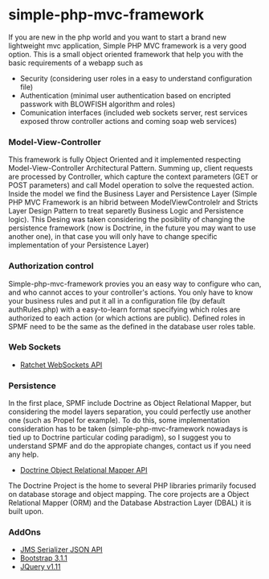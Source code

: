 simple-php-mvc-framework
========================

If you are new in the php world and you want to start a brand new lightweight mvc application, Simple PHP MVC framework is a very good option.
This is a small object oriented framework that help you with the basic requirements of a webapp such as
- Security (considering user roles in a easy to understand configuration file) 
- Authentication (minimal user authentication based on encripted passwork with BLOWFISH algorithm and roles)
- Comunication interfaces (included web sockets server, rest services exposed throw controller actions and coming soap web services)

### Model-View-Controller
This framework is fully Object Oriented and it implemented respecting Model-View-Controller Architectural Pattern.
Summing up, client requests are processed by Controller, which capture the context parameters (GET or POST parameters) and call Model operation to solve the requested action.
Inside the model we find the Business Layer and Persistence Layer (Simple PHP MVC Framework is an hibrid between ModelViewControlelr and Stricts Layer Design Pattern to treat separetly Business Logic and Persistence logic). This Desing was taken considering the posibility of changing the persistence framework (now is Doctrine, in the future you may want to use another one), in that case you will only have to change specific implementation of your Persistence Layer)
### Authorization control
Simple-php-mvc-framework provies you an easy way to configure who can, and who cannot acces to your controller's actions. You only have to know your business rules and put it all in a configuration file (by default authRules.php) with a easy-to-learn format specifying which roles are authorized to each action (or which actions are public). Defined roles in SPMF need to be the same as the defined in the database user roles table. 
### Web Sockets
- [Ratchet WebSockets API](http://socketo.me/)

### Persistence
In the first place, SPMF include Doctrine as Object Relational Mapper, but considering the model layers separation, you could perfectly use another one (such as Propel for example). To do this, some implementation consideration has to be taken (simple-php-mvc-framework nowadays is tied up to Doctrine particular coding paradigm), so I suggest you to understand SPMF and do the appropiate changes, contact us if you need any help. 
- [Doctrine Object Relational Mapper API](http://www.doctrine-project.org/)

The Doctrine Project is the home to several PHP libraries primarily focused on database storage and object mapping. The core projects are a Object Relational Mapper (ORM) and the Database Abstraction Layer (DBAL) it is built upon.

### AddOns
- [JMS Serializer JSON API](http://jmsyst.com/bundles/JMSSerializerBundle)
- [Bootstrap 3.1.1](http://getbootstrap.com/)
- [JQuery v1.11](http://jquery.com/)
